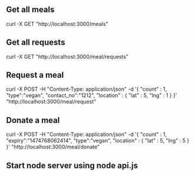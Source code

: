 ## Get all meals

  curl -X GET "http://localhost:3000/meals"

## Get all requests
   
   curl -X GET "http://localhost:3000/meal/requests"
   
## Request a meal 
   
   curl -X POST -H "Content-Type: application/json" -d '{
      "count" : 1,
      "type":"vegan",
      "contact_no":"1212",
      "location" : {
        "lat" : 5,
        "lng" : 1
      }
    }' "http://localhost:3000/meal/request"

## Donate a meal
   
   curl -X POST -H "Content-Type: application/json" -d '{
      "count" : 1,
      "expiry":"1474768062414",
      "type":"vegan",
      "location" : {
        "lat" : 5,
        "lng" : 5
      }
    }' "http://localhost:3000/meal/donate"

## Start node server using node api.js

